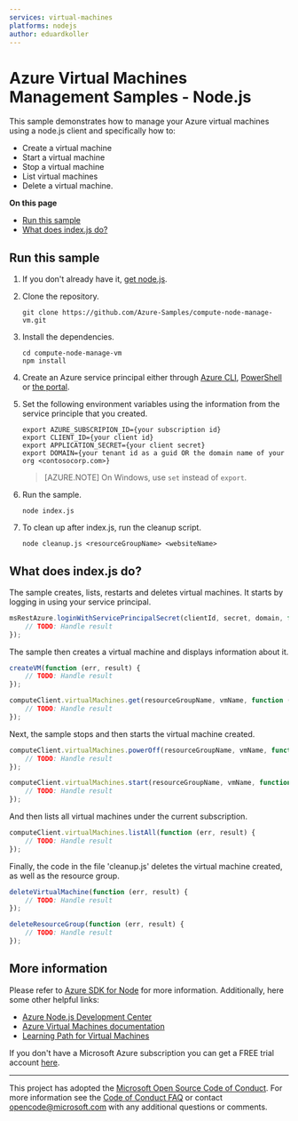 ```yaml
---
services: virtual-machines
platforms: nodejs
author: eduardkoller
---
```


# Azure Virtual Machines Management Samples - Node.js

This sample demonstrates how to manage your Azure virtual machines using a node.js client and specifically how to:

- Create a virtual machine
- Start a virtual machine
- Stop a virtual machine
- List virtual machines
- Delete a virtual machine.

**On this page**

- [Run this sample](#run)
- [What does index.js do?](#sample)

<a id="run"></a>
## Run this sample

1. If you don't already have it, [get node.js](https://nodejs.org).

1. Clone the repository.

    ```
    git clone https://github.com/Azure-Samples/compute-node-manage-vm.git
    ```

1. Install the dependencies.

    ```
    cd compute-node-manage-vm
    npm install
    ```

1. Create an Azure service principal either through
    [Azure CLI](https://azure.microsoft.com/documentation/articles/resource-group-authenticate-service-principal-cli/),
    [PowerShell](https://azure.microsoft.com/documentation/articles/resource-group-authenticate-service-principal/)
    or [the portal](https://azure.microsoft.com/documentation/articles/resource-group-create-service-principal-portal/).

1. Set the following environment variables using the information from the service principle that you created.

    ```
    export AZURE_SUBSCRIPION_ID={your subscription id}
    export CLIENT_ID={your client id}
    export APPLICATION_SECRET={your client secret}
    export DOMAIN={your tenant id as a guid OR the domain name of your org <contosocorp.com>}
    ```

    > [AZURE.NOTE] On Windows, use `set` instead of `export`.

1. Run the sample.

    ```
    node index.js
    ```

1. To clean up after index.js, run the cleanup script.

    ```
    node cleanup.js <resourceGroupName> <websiteName>
    ```

<a id="sample"></a>
## What does index.js do?

The sample creates, lists, restarts and deletes virtual machines. It starts by logging in using your service principal.

```javascript
msRestAzure.loginWithServicePrincipalSecret(clientId, secret, domain, function (err, credentials) {
    // TODO: Handle result
});
```

The sample then creates a virtual machine and displays information about it.

```javascript
createVM(function (err, result) {
    // TODO: Handle result
});

computeClient.virtualMachines.get(resourceGroupName, vmName, function (err, result) {
    // TODO: Handle result
});
```

Next, the sample stops and then starts the virtual machine created.

```javascript
computeClient.virtualMachines.powerOff(resourceGroupName, vmName, function (err, result) {
    // TODO: Handle result
});

computeClient.virtualMachines.start(resourceGroupName, vmName, function (err, result) {
    // TODO: Handle result
});
```

And then lists all virtual machines under the current subscription.

```javascript
computeClient.virtualMachines.listAll(function (err, result) {
    // TODO: Handle result
});
```

Finally, the code in the file 'cleanup.js' deletes the virtual machine created, as well as the resource group.

```javascript
deleteVirtualMachine(function (err, result) {
    // TODO: Handle result
});

deleteResourceGroup(function (err, result) {
    // TODO: Handle result
});
```

## More information

Please refer to [Azure SDK for Node](https://github.com/Azure/azure-sdk-for-node) for more information. Additionally, here some other helpful links:

- [Azure Node.js Development Center](https://azure.microsoft.com/en-us/develop/nodejs/)
- [Azure Virtual Machines documentation](https://azure.microsoft.com/services/virtual-machines/)
- [Learning Path for Virtual Machines](https://azure.microsoft.com/documentation/learning-paths/virtual-machines/)

If you don't have a Microsoft Azure subscription you can get a FREE trial account [here](http://go.microsoft.com/fwlink/?LinkId=330212).

---

This project has adopted the [Microsoft Open Source Code of Conduct](https://opensource.microsoft.com/codeofconduct/). For more information see the [Code of Conduct FAQ](https://opensource.microsoft.com/codeofconduct/faq/) or contact [opencode@microsoft.com](mailto:opencode@microsoft.com) with any additional questions or comments.
